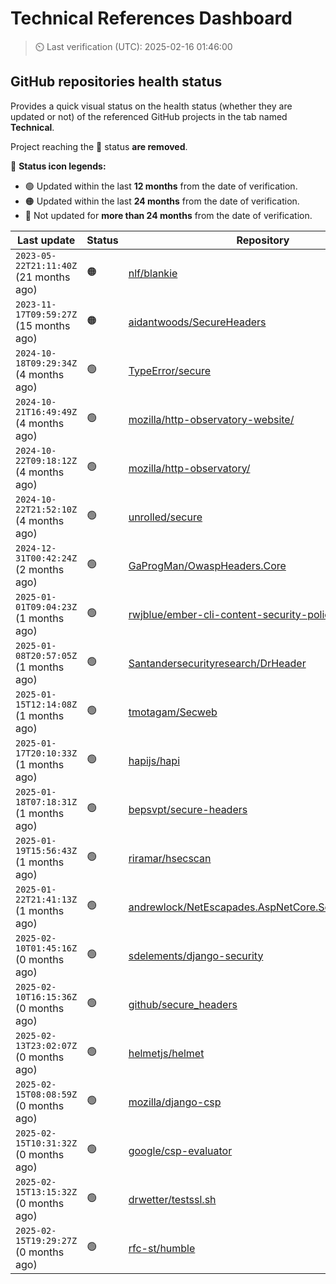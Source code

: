 
# Technical References Dashboard

> :timer_clock: Last verification (UTC): 2025-02-16 01:46:00

## GitHub repositories health status

Provides a quick visual status on the health status (whether they are updated or not) of the referenced GitHub projects in the tab named **Technical**.

Project reaching the :red_circle: status **are removed**.

:speech_balloon: **Status icon legends:**

* :green_circle: Updated within the last **12 months** from the date of verification.
* :orange_circle: Updated within the last **24 months** from the date of verification.
* :red_circle: Not updated for **more than 24 months** from the date of verification.

| Last update | Status | Repository |
| --- | --- | --- |
| `2023-05-22T21:11:40Z` (21 months ago) | :orange_circle: | [nlf/blankie](https://github.com/nlf/blankie) |
| `2023-11-17T09:59:27Z` (15 months ago) | :orange_circle: | [aidantwoods/SecureHeaders](https://github.com/aidantwoods/SecureHeaders) |
| `2024-10-18T09:29:34Z` (4 months ago) | :green_circle: | [TypeError/secure](https://github.com/TypeError/secure) |
| `2024-10-21T16:49:49Z` (4 months ago) | :green_circle: | [mozilla/http-observatory-website/](https://github.com/mozilla/http-observatory-website/) |
| `2024-10-22T09:18:12Z` (4 months ago) | :green_circle: | [mozilla/http-observatory/](https://github.com/mozilla/http-observatory/) |
| `2024-10-22T21:52:10Z` (4 months ago) | :green_circle: | [unrolled/secure](https://github.com/unrolled/secure) |
| `2024-12-31T00:42:24Z` (2 months ago) | :green_circle: | [GaProgMan/OwaspHeaders.Core](https://github.com/GaProgMan/OwaspHeaders.Core) |
| `2025-01-01T09:04:23Z` (1 months ago) | :green_circle: | [rwjblue/ember-cli-content-security-policy/](https://github.com/rwjblue/ember-cli-content-security-policy/) |
| `2025-01-08T20:57:05Z` (1 months ago) | :green_circle: | [Santandersecurityresearch/DrHeader](https://github.com/Santandersecurityresearch/DrHeader) |
| `2025-01-15T12:14:08Z` (1 months ago) | :green_circle: | [tmotagam/Secweb](https://github.com/tmotagam/Secweb) |
| `2025-01-17T20:10:33Z` (1 months ago) | :green_circle: | [hapijs/hapi](https://github.com/hapijs/hapi) |
| `2025-01-18T07:18:31Z` (1 months ago) | :green_circle: | [bepsvpt/secure-headers](https://github.com/bepsvpt/secure-headers) |
| `2025-01-19T15:56:43Z` (1 months ago) | :green_circle: | [riramar/hsecscan](https://github.com/riramar/hsecscan) |
| `2025-01-22T21:41:13Z` (1 months ago) | :green_circle: | [andrewlock/NetEscapades.AspNetCore.SecurityHeaders](https://github.com/andrewlock/NetEscapades.AspNetCore.SecurityHeaders) |
| `2025-02-10T01:45:16Z` (0 months ago) | :green_circle: | [sdelements/django-security](https://github.com/sdelements/django-security) |
| `2025-02-10T16:15:36Z` (0 months ago) | :green_circle: | [github/secure_headers](https://github.com/github/secure_headers) |
| `2025-02-13T23:02:07Z` (0 months ago) | :green_circle: | [helmetjs/helmet](https://github.com/helmetjs/helmet) |
| `2025-02-15T08:08:59Z` (0 months ago) | :green_circle: | [mozilla/django-csp](https://github.com/mozilla/django-csp) |
| `2025-02-15T10:31:32Z` (0 months ago) | :green_circle: | [google/csp-evaluator](https://github.com/google/csp-evaluator) |
| `2025-02-15T13:15:32Z` (0 months ago) | :green_circle: | [drwetter/testssl.sh](https://github.com/drwetter/testssl.sh) |
| `2025-02-15T19:29:27Z` (0 months ago) | :green_circle: | [rfc-st/humble](https://github.com/rfc-st/humble) |

